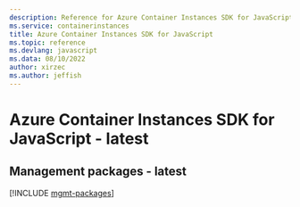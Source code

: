```yaml
---
description: Reference for Azure Container Instances SDK for JavaScript
ms.service: containerinstances
title: Azure Container Instances SDK for JavaScript
ms.topic: reference
ms.devlang: javascript
ms.data: 08/10/2022
author: xirzec
ms.author: jeffish
---
```

# Azure Container Instances SDK for JavaScript - latest

## Management packages - latest
[!INCLUDE [mgmt-packages](container-instances-mgmt-index.md)]
